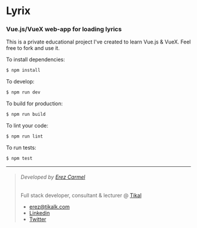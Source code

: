 # Lyrix

### Vue.js/VueX web-app for loading lyrics

This is a private educational project I've created to learn Vue.js & VueX.
Feel free to fork and use it.

To install dependencies:

```bash
$ npm install
```

To develop:

```bash
$ npm run dev
```

To build for production:

```bash
$ npm run build
```

To lint your code:

```bash
$ npm run lint
```

To run tests:

```bash
$ npm test
```

--------------------
>###### Developed by [Erez Carmel](https://github.com/erezcarmel)
>
>Full stack developer, consultant & lecturer @ [Tikal](https://www.tikalk.com/company/employee/erezc/)
>- [erez@tikalk.com](mailto:erez@tikalk.com)
>- [Linkedin](https://www.linkedin.com/in/erez-carmel-b249462/)
>- [Twitter](https://twitter.com/erezcarmel)
